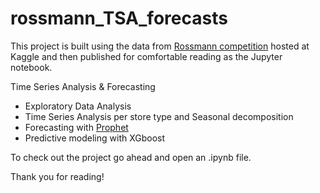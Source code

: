 # rossmann_TSA_forecasts

This project is built using the data from [Rossmann competition](https://www.kaggle.com/c/rossmann-store-sales) hosted at Kaggle and then published for comfortable reading as the Jupyter notebook.

Time Series Analysis & Forecasting

- Exploratory Data Analysis
- Time Series Analysis per store type and Seasonal decomposition
- Forecasting with [Prophet](https://github.com/facebookincubator/prophet)
- Predictive modeling with XGboost

To check out the project go ahead and open an .ipynb file.

Thank you for reading!
